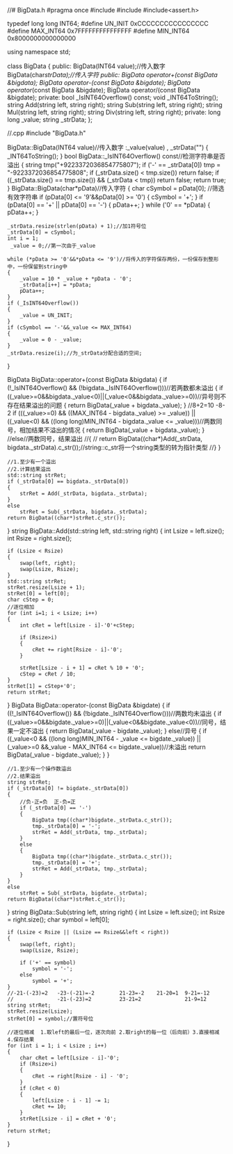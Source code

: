 //# BigData.h
#pragma once
#include<iostream>
#include<string>
#include<assert.h>

typedef long long INT64;
#define UN_INIT 0xCCCCCCCCCCCCCCCC
#define MAX_INT64 0x7FFFFFFFFFFFFFFF 
#define MIN_INT64 0x8000000000000000

using namespace std;

class BigData
{
public:
	BigData(INT64 value);//传入数字
	BigData(char*strData);//传入字符
public:
	BigData operator+(const BigData &bigdata);
	BigData operator-(const BigData &bigdate);
	BigData operator*(const BigData &bigdate);
	BigData operator/(const BigData &bigdate);
private:
	bool _IsINT64Overflow() const;
	void _INT64ToString();
	string Add(string left, string right);
	string Sub(string left, string right);
	string Mul(string left, string right);
	string Div(string left, string right);
private:
	long long _value;
	string _strData;
};

//.cpp
#include "BigData.h"

BigData::BigData(INT64 value)//传入数字
:_value(value)
, _strData("")
{
	_INT64ToString();
}
bool BigData::_IsINT64Overflow() const//检测字符串是否溢出
{
	string tmp("+9223372036854775807");
	if ('-' == _strData[0])
		tmp = "-9223372036854775808";
	if (_strData.size() < tmp.size())
		return false;
	if ((_strData.size() == tmp.size()) && (_strData < tmp))
		return false;
	return true;
}
BigData::BigData(char*pData)//传入字符
{
	char cSymbol = pData[0];
	//筛选有效字符串
	if (pData[0] <= '9'&&pData[0] >= '0')
	{
		cSymbol = '+';
	}
	if (pData[0] == '+' || pData[0] == '-')
	{
		pData++;
	}
	while ('0' == *pData)
	{
		pData++;
	}

	_strData.resize(strlen(pData) + 1);//加1符号位
	_strData[0] = cSymbol;
	int i = 1;
	 _value = 0;//第一次由于_value

	while (*pData >= '0'&&*pData <= '9')//将传入的字符保存两份，一份保存到整形中，一份保留到string中
	{
		_value = 10 * _value + *pData - '0';
		_strData[i++] = *pData;
		pData++;
	}
	if (_IsINT64Overflow())
	{
		_value = UN_INIT;
	}
	if (cSymbol == '-'&&_value <= MAX_INT64)
	{
		_value = 0 - _value;
	}
	_strData.resize(i);//为_strData分配合适的空间;
}

BigData BigData::operator+(const BigData &bigdata)
{
	if (!_IsINT64Overflow() && (!bigdata._IsINT64Overflow()))//若两数都未溢出
	{
		if ((_value>=0&&bigdata._value<0)||(_value<0&&bigdata._value>=0))//异号则不存在结果溢出的问题
		{
			return BigData(_value + bigdata._value);
		}
		//8+2=10 -8-2
		if (((_value>=0) && ((MAX_INT64 - bigdata._value) >= _value)) ||
			((_value<0) && ((long long)MIN_INT64 - bigdata._value <= _value)))//两数同号，相加结果不溢出的情况
		{
			return BigData(_value + bigdata._value);
		}
		//else//两数同号，结果溢出
		//{
		//	return BigData((char*)Add(_strData, bigdata._strData).c_str());//string::c_str将一个string类型的转为指针类型
		//}
	}

	//1.至少有一个溢出
	//2.计算结果溢出
	std::string strRet;
	if (_strData[0] == bigdata._strData[0])
	{
		strRet = Add(_strData, bigdata._strData);
	}
	else
		strRet = Sub(_strData, bigdata._strData);
	return BigData((char*)strRet.c_str());
}
string BigData::Add(std::string left, std::string right)
{
	int Lsize = left.size();
	int Rsize = right.size();
	
	if (Lsize < Rsize)
	{
		swap(left, right);
		swap(Lsize, Rsize);
	}
	std::string strRet;
	strRet.resize(Lsize + 1);
	strRet[0] = left[0];
	char cStep = 0;
	//逐位相加
	for (int i=1; i < Lsize; i++)
	{
		int cRet = left[Lsize - i]-'0'+cStep;
		
		if (Rsize>i)
		{
			cRet += right[Rsize - i]-'0';
		}
		
		strRet[Lsize - i + 1] = cRet % 10 + '0';
		cStep = cRet / 10;
	}
	strRet[1] = cStep+'0';
	return strRet;
}
BigData BigData::operator-(const BigData &bigdate)
{
	if ((!_IsINT64Overflow()) && (!bigdate._IsINT64Overflow()))//两数均未溢出
	{
		if ((_value>=0&&bigdate._value>=0)||(_value<0&&bigdate._value<0))//同号，结果一定不溢出
		{
			return BigData(_value - bigdate._value);
		}
		else//异号
		{
			if ((_value<0 && ((long long)MIN_INT64 - _value <= bigdate._value)) ||
				(_value>=0 &&_value - MAX_INT64 <= bigdate._value))//未溢出
				return BigData(_value - bigdate._value);
		}
	}
	
	//1.至少有一个操作数溢出
	//2.结果溢出
	string strRet;
	if (_strData[0] != bigdate._strData[0])
	{
		//负-正=负  正-负=正
		if (_strData[0] == '-')
		{
			BigData tmp((char*)bigdate._strData.c_str());
			tmp._strData[0] = '-';
			strRet = Add(_strData, tmp._strData);
		}
		else
		{
			BigData tmp((char*)bigdate._strData.c_str());
			tmp._strData[0] = '+';
			strRet = Add(_strData, tmp._strData);
		}
	}
	else
		strRet = Sub(_strData, bigdate._strData);
	return BigData((char*)strRet.c_str());
		
}
string BigData::Sub(string left, string right)
 {
	int Lsize = left.size();
	int Rsize = right.size();
	char symbol = left[0];

	if (Lsize < Rsize || (Lsize == Rsize&&left < right))
	{
		swap(left, right);
		swap(Lsize, Rsize);
		
		if ('+' == symbol)
			symbol = '-';
		else
			symbol = '+';
	}
	//-21-(-23)=2	-23-(-21)=-2		21-23=-2	21-20=1  9-21=-12
	//				-21-(-23)=2			23-21=2				 21-9=12
	string strRet;
	strRet.resize(Lsize);
	strRet[0] = symbol;//置符号位

	//逐位相减	1.取left的最后一位，逐次向前 2.取right的每一位（后向前）3.直接相减	4.保存结果
	for (int i = 1; i < Lsize ; i++)
	{
		char cRet = left[Lsize - i]-'0';
		if (Rsize>i)
		{
			cRet -= right[Rsize - i] - '0';
		}
		if (cRet < 0)
		{
			left[Lsize - i - 1] -= 1;
			cRet += 10;
		}
		strRet[Lsize - i] = cRet + '0';
	}
	return strRet;
}
